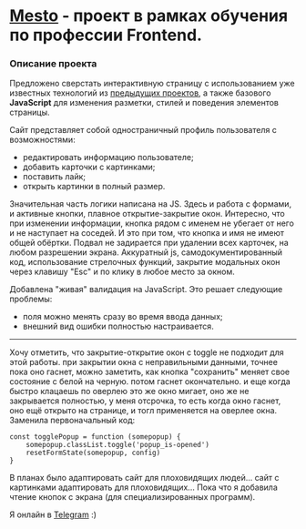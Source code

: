 # [Mesto](https://nutkatuz.github.io/mesto/) - проект в рамках обучения по профессии Frontend.

### Описание проекта

Предложено сверстать интерактивную страницу с использованием уже известных технологий из [предыдущих проектов](https://github.com/nutkatuz/Russian-travel), а также базового __JavaScript__ для изменения разметки, стилей и поведения элементов страницы.  

Сайт представляет собой одностраничный профиль пользователя с возможностями:
* редактировать информацию пользователе;
* добавить карточки с картинками;
* поставить лайк;
* открыть картинки в полный размер. 

Значительная часть логики написана на JS. Здесь и работа с формами, и активные кнопки, плавное открытие-закрытие окон. Интересно, что при изменении информации, кнопка рядом с именем не убегает от него и не наступает на соседей. И это при том, что кнопка и имя не имеют общей обёртки. Подвал не задирается при удалении всех карточек, на любом разрешении экрана. Аккуратный js, самодокументированный код, использование стрелочных функций, закрытие модальных окон через клавишу "Esc" и по клику в любое место за окном.   

Добавлена "живая" валидация на JavaScript. Это решает следующие проблемы:
* поля можно менять сразу во время ввода данных;
* внешний вид ошибки полностью настраивается.  

***
Хочу отметить, что закрытие-открытие окон с toggle не подходит для этой работы. при закрытии окна с неправильными данными, точнее пока оно гаснет, можно заметить, как кнопка "сохранить" меняет свое состояние с белой на черную. потом гаснет окончательно. и еще когда быстро клацаешь по оверлею это же окно мигает, оно же не закрывается полностью, у меня отсрочка, то есть когда окно гаснет, оно ещё открыто на странице, и тогл применяется на оверлее окна. Заменила первоначальный код:  
```
const togglePopup = function (somepopup) {
    somepopup.classList.toggle('popup_is-opened')
    resetFormState(somepopup, config)
}
```
В планах было адаптировать сайт для плоховидящих людей... сайт с картинками адаптировать для плоховидящих... Пока что я добавила чтение кнопок с экрана (для специализированных программ).  

Я онлайн в [Telegram](https://t.me/revidovich) :)